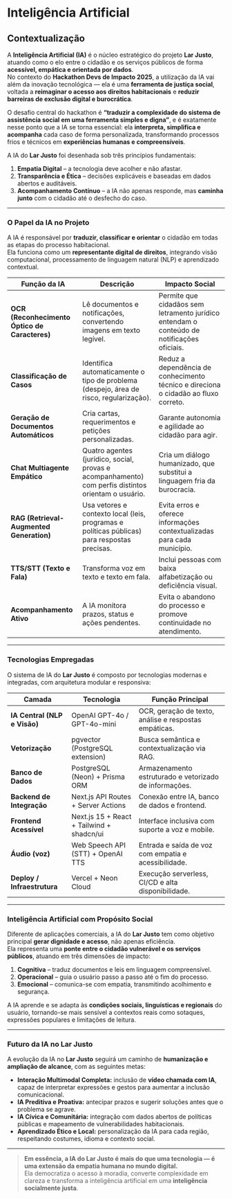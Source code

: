 # Inteligência Artificial  

## Contextualização  

A **Inteligência Artificial (IA)** é o núcleo estratégico do projeto **Lar Justo**, atuando como o elo entre o cidadão e os serviços públicos de forma **acessível, empática e orientada por dados**.  
No contexto do **Hackathon Devs de Impacto 2025**, a utilização da IA vai além da inovação tecnológica — ela é uma **ferramenta de justiça social**, voltada a **reimaginar o acesso aos direitos habitacionais** e **reduzir barreiras de exclusão digital e burocrática**.  

O desafio central do hackathon é **“traduzir a complexidade do sistema de assistência social em uma ferramenta simples e digna”**, e é exatamente nesse ponto que a IA se torna essencial: ela **interpreta, simplifica e acompanha** cada caso de forma personalizada, transformando processos frios e técnicos em **experiências humanas e compreensíveis**.  

A IA do **Lar Justo** foi desenhada sob três princípios fundamentais:  
1. **Empatia Digital** – a tecnologia deve acolher e não afastar.  
2. **Transparência e Ética** – decisões explicáveis e baseadas em dados abertos e auditáveis.  
3. **Acompanhamento Contínuo** – a IA não apenas responde, mas **caminha junto** com o cidadão até o desfecho do caso.  

---

### O Papel da IA no Projeto  

A IA é responsável por **traduzir, classificar e orientar** o cidadão em todas as etapas do processo habitacional.  
Ela funciona como um **representante digital de direitos**, integrando visão computacional, processamento de linguagem natural (NLP) e aprendizado contextual.  

| **Função da IA** | **Descrição** | **Impacto Social** |
|------------------|----------------|--------------------|
| **OCR (Reconhecimento Óptico de Caracteres)** | Lê documentos e notificações, convertendo imagens em texto legível. | Permite que cidadãos sem letramento jurídico entendam o conteúdo de notificações oficiais. |
| **Classificação de Casos** | Identifica automaticamente o tipo de problema (despejo, área de risco, regularização). | Reduz a dependência de conhecimento técnico e direciona o cidadão ao fluxo correto. |
| **Geração de Documentos Automáticos** | Cria cartas, requerimentos e petições personalizadas. | Garante autonomia e agilidade ao cidadão para agir. |
| **Chat Multiagente Empático** | Quatro agentes (jurídico, social, provas e acompanhamento) com perfis distintos orientam o usuário. | Cria um diálogo humanizado, que substitui a linguagem fria da burocracia. |
| **RAG (Retrieval-Augmented Generation)** | Usa vetores e contexto local (leis, programas e políticas públicas) para respostas precisas. | Evita erros e oferece informações contextualizadas para cada município. |
| **TTS/STT (Texto e Fala)** | Transforma voz em texto e texto em fala. | Inclui pessoas com baixa alfabetização ou deficiência visual. |
| **Acompanhamento Ativo** | A IA monitora prazos, status e ações pendentes. | Evita o abandono do processo e promove continuidade no atendimento. |

---

### Tecnologias Empregadas  

O sistema de IA do **Lar Justo** é composto por tecnologias modernas e integradas, com arquitetura modular e responsiva:  

| **Camada** | **Tecnologia** | **Função Principal** |
|-------------|----------------|----------------------|
| **IA Central (NLP e Visão)** | OpenAI GPT-4o / GPT-4o-mini | OCR, geração de texto, análise e respostas empáticas. |
| **Vetorização** | pgvector (PostgreSQL extension) | Busca semântica e contextualização via RAG. |
| **Banco de Dados** | PostgreSQL (Neon) + Prisma ORM | Armazenamento estruturado e vetorizado de informações. |
| **Backend de Integração** | Next.js API Routes + Server Actions | Conexão entre IA, banco de dados e frontend. |
| **Frontend Acessível** | Next.js 15 + React + Tailwind + shadcn/ui | Interface inclusiva com suporte a voz e mobile. |
| **Áudio (voz)** | Web Speech API (STT) + OpenAI TTS | Entrada e saída de voz com empatia e acessibilidade. |
| **Deploy / Infraestrutura** | Vercel + Neon Cloud | Execução serverless, CI/CD e alta disponibilidade. |

---

### Inteligência Artificial com Propósito Social  

Diferente de aplicações comerciais, a IA do **Lar Justo** tem como objetivo principal **gerar dignidade e acesso**, não apenas eficiência.  
Ela representa uma **ponte entre o cidadão vulnerável e os serviços públicos**, atuando em três dimensões de impacto:  

1. **Cognitiva** – traduz documentos e leis em linguagem compreensível.  
2. **Operacional** – guia o usuário passo a passo até o fim do processo.  
3. **Emocional** – comunica-se com empatia, transmitindo acolhimento e segurança.  

A IA aprende e se adapta às **condições sociais, linguísticas e regionais** do usuário, tornando-se mais sensível a contextos reais como sotaques, expressões populares e limitações de leitura.  

---

### Futuro da IA no Lar Justo  

A evolução da IA no **Lar Justo** seguirá um caminho de **humanização e ampliação de alcance**, com as seguintes metas:  

- **Interação Multimodal Completa:** inclusão de **vídeo chamada com IA**, capaz de interpretar expressões e gestos para aumentar a inclusão comunicacional.  
- **IA Preditiva e Proativa:** antecipar prazos e sugerir soluções antes que o problema se agrave.  
- **IA Cívica e Comunitária:** integração com dados abertos de políticas públicas e mapeamento de vulnerabilidades habitacionais.  
- **Aprendizado Ético e Local:** personalização da IA para cada região, respeitando costumes, idioma e contexto social.  

---

> **Em essência, a IA do Lar Justo é mais do que uma tecnologia — é uma extensão da empatia humana no mundo digital.**  
Ela democratiza o acesso à moradia, converte complexidade em clareza e transforma a inteligência artificial em uma **inteligência socialmente justa**.  
